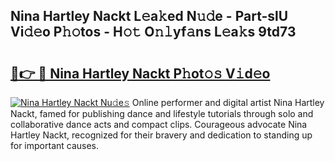 ## Nina Hartley Nackt L𝚎a𝚔ed N𝚞𝚍e - Part-slU Vi𝚍𝚎o P𝚑𝚘tos - H𝚘𝚝 O𝚗𝚕yf𝚊ns L𝚎a𝚔s 9td73

# <h2><a href="http://kfatqll.oniu.top/?m=Nina+Hartley+Nackt">🔗👉 🔴 Nina Hartley Nackt P𝚑ot𝚘𝚜 V𝚒d𝚎o</a></h2>

[![Nina Hartley Nackt Nu𝚍e𝚜](https://i.imgur.com/0qMVB7G.gif)](http://kfatqll.oniu.top/?m=Nina+Hartley+Nackt)
Online performer and digital artist Nina Hartley Nackt, famed for publishing dance and lifestyle tutorials through solo and collaborative dance acts and compact clips. Courageous advocate Nina Hartley Nackt, recognized for their bravery and dedication to standing up for important causes.  
